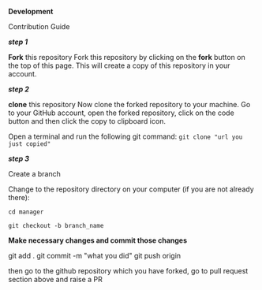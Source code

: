 



**Development**

Contribution Guide

**_step 1_**

**Fork** this repository
Fork this repository by clicking on the **fork** button on the top of this page. This will create a copy of this repository in your account.

_**step 2**_

**clone** this repository
Now clone the forked repository to your machine. Go to your GitHub account, open the forked repository, click on the code button and then click the copy to clipboard icon.

Open a terminal and run the following git command: 
``git clone "url you just copied"``

_**step 3**_

Create a branch

Change to the repository directory on your computer (if you are not already there):

``cd manager``

``git checkout -b branch_name``



**Make necessary changes and commit those changes**


git add .
git commit -m "what you did"
git push origin

then go to the github repository which you have forked, go to pull request section above and raise a PR


